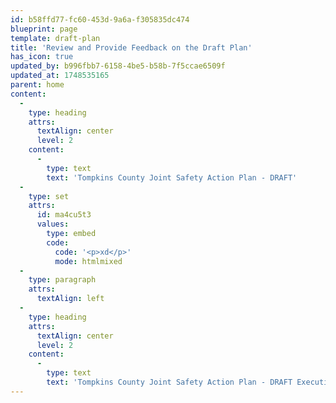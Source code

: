 ```yaml
---
id: b58ffd77-fc60-453d-9a6a-f305835dc474
blueprint: page
template: draft-plan
title: 'Review and Provide Feedback on the Draft Plan'
has_icon: true
updated_by: b996fbb7-6158-4be5-b58b-7f5ccae6509f
updated_at: 1748535165
parent: home
content:
  -
    type: heading
    attrs:
      textAlign: center
      level: 2
    content:
      -
        type: text
        text: 'Tompkins County Joint Safety Action Plan - DRAFT'
  -
    type: set
    attrs:
      id: ma4cu5t3
      values:
        type: embed
        code:
          code: '<p>xd</p>'
          mode: htmlmixed
  -
    type: paragraph
    attrs:
      textAlign: left
  -
    type: heading
    attrs:
      textAlign: center
      level: 2
    content:
      -
        type: text
        text: 'Tompkins County Joint Safety Action Plan - DRAFT Executive Summary'
---
```

